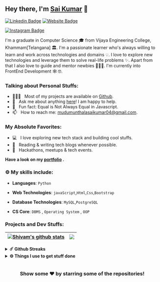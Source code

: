 ## Hey there, I'm **[Sai Kumar](https://www.linkedin.com/in/sai-kumar-37bb4720a/)** :wave:

[![Linkedin Badge](https://img.shields.io/badge/-LinkedIn-0e76a8?style=flat-square&logo=Linkedin&logoColor=white)](https://www.linkedin.com/in/sai-kumar-37bb4720a/)
[![Website Badge](https://img.shields.io/badge/Website-3b5998?style=flat-square&logo=google-chrome&logoColor=white)](https://saikumarmudumunthala.github.io/Personal-portfolio/)
<!---[![Twitter Badge](https://img.shields.io/badge/-Twitter-00acee?style=flat-square&logo=Twitter&logoColor=white)](https://twitter.com/_shiivam_)--->
[![Instagram Badge](https://img.shields.io/badge/-Instagram-e4405f?style=flat-square&logo=Instagram&logoColor=white)](https://www.instagram.com/sai.kumar1737/)

I'm a graduate in Computer Science 🎓 from Vijaya Engineering College, Khammam[Telangana] 🏛. I'm a passionate learner who's always willing to learn and work across technologies and domains 💡. I love to explore new technologies and leverage them to solve real-life problems ✨. Apart from that I also love to guide and mentor newbies 👨🏻‍💻. I'm currently into FrontEnd Development 🕸️ 🤓.

### Talking about Personal Stuffs:

<!--- 🛠 &nbsp; I’m currently working with Angular, React, Nodejs, Express, <br /> Graphql, Mongodb, Javascript, etc.--->
<!--- 🚀 &nbsp; I’m currently learning Full Stack Development.--->
- 👨🏻‍💻 &nbsp; Most of my projects are available on [Github](https://github.com/saikumarmudumunthala?tab=repositories).
- 💬 &nbsp; Ask me about anything [here](https://github.com/Shivam-Pathak/Shivam-Pathak/issues/1)! I am happy to help.
- 👾 &nbsp; Fun fact: Equal is Not Always Equal in Javascript.
- 📫 &nbsp; How to reach me: mudumunthalasaikumar04@gmail.com.

### My Absolute Favorites:

- 💻 &nbsp; I love exploring new tech stack and building cool stuffs.
- 📰 &nbsp; Reading & writing tech blogs whenever possible.
- 🍕 &nbsp; Hackathons, meetups & tech events.

**Have a look on my [portfolio](https://saikumarmudumunthala.github.io/Personal-portfolio/) .**


### :gear: My skills include:

- **Languages**:  `Python`

- **Web Technologies**: `javaScript`,`Html`,`Css`,`Bootstrap`

- **Database Technologies**: `MySQL`,`PostgreSQL`

- **CS Core**:  `DBMS` , `Operating System` , `OOP`

### Projects and Dev Stuffs:

| <a href="https://github.com/Shivam-Pathak/github-readme-stats"><img align="center" src="https://github-readme-stats.vercel.app/api?username=Shivam-Pathak&show_icons=true&hide_border=true&&count_private=true&include_all_commits=true" alt="Shivam's github stats" /></a> | <a href="https://github.com/Shivam-Pathak/github-readme-stats"><img align="center" src="https://github-readme-stats.vercel.app/api/top-langs/?username=Shivam-Pathak&exclude_repo=KNN-Image-Classification&show_icons=true&hide_border=true&layout=compact&langs_count=8" /></a> |
| ------------------------------------------------------------------------------------------------------------------------------------------------------------------------------------------------------------------------------------------------------------------- | ------------------------------------------------------------------------------------------------------------------------------------------------------------------------------------------------------------------------ |


<details>	
  <summary><b>☄️ Github Streaks</b></summary>

  <br />
  <img height="180em" src="https://github-readme-streak-stats.herokuapp.com/?user=Shivam-Pathak&hide_border=true" />
</details>

<details>	
  <br />
  <summary><b>⚙️ Things I use to get stuff done</b></summary>
  	<ul>
  	    <li><b>OS:</b> Windows 11</li>
	    <li><b>Laptop: </b> HP Probook 440 G8 (i5)</li>
  	    <li><b>Browser: </b> Firefox Web Browser</li>
	    <li><b>Code Editor:</b> VSCode - The best editor out there.</li>
	    <li><b>To Stay Updated:</b> Dev.to, Medium, Linkedin and Twitter.</li>
	    <br />
	</ul>	
</details>

#

<div align="center">

### Show some ❤️ by starring some of the repositories!

</div>
